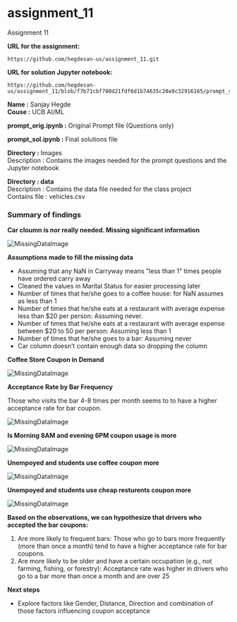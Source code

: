 # assignment_11
 Assignment 11

 **URL for the assignment:** 
```
https://github.com/hegdesan-us/assignment_11.git
```
 **URL for solution Jupyter notebook:** 
```
https://github.com/hegdesan-us/assignment_11/blob/f7b71cbf780d21fdf6d1b74635c20a9c32916165/prompt_sol.ipynb
```

**Name :** Sanjay Hegde \
**Couse :** UCB AI/ML 

**prompt_orig.ipynb :** Original Prompt file (Questions only)

**prompt_sol.ipynb :** Final solutions file


**Directory :** Images \
  Description : Contains the images needed for the prompt questions and the Jupyter notebook 

**Directory : data** \
 Description : Contains the data file needed for the class project\
 Contains file : vehicles.csv

### Summary of findings
 **Car cloumn is nor really needed. Missing significant information**

 ![MissingDataImage](images/missingdata.png)

 **Assumptions made to fill the missing data**
- Assuming that any NaN in Carryway means "less than 1" times people have ordered carry away
- Cleaned the values in Marital Status for easier processing later
- Number of times that he/she goes to a coffee house: for NaN assumes as less than 1
- Number of times that he/she eats at a restaurant with average expense less than $20 per person: Assuming never.
- Number of times that he/she eats at a restaurant with average expense between $20 to 50 per person: Assuming less than 1
- Number of times that he/she goes to a bar: Assuming never
- Car column doesn't contain enough data so dropping the column


**Coffee Store Coupon in Demand**

 ![MissingDataImage](images/coupon-distribution.png)
  
**Acceptance Rate by Bar Frequency**

Those who visits the bar 4-8 times per month seems to to have a higher acceptance rate for bar coupon.

 ![MissingDataImage](images/bar-acceptance.png)

**Is Morning 8AM and evening 6PM coupon usage is more**

 ![MissingDataImage](images/hour-distribution.png)

**Unempoyed and students use coffee coupon more**

 ![MissingDataImage](images/relation-coffee-coupon.png)

**Unempoyed and students use cheap resturents coupon more**

 ![MissingDataImage](images/relation-coupon-cheapresturent.png)


**Based on the observations, we can hypothesize that drivers who accepted the bar coupons:**

 1. Are more likely to frequent bars: Those who go to bars more frequently (more than once a month)
    tend to have a higher acceptance rate for bar coupons.
 2. Are more likely to be older and have a certain occupation
   (e.g., not farming, fishing, or forestry): Acceptance rate was higher in drivers who go to a bar more than once a month and are over 25

**Next steps**

- Explore factors like Gender, Distance, Direction and combination of those factors influencing coupon acceptance


 

 
